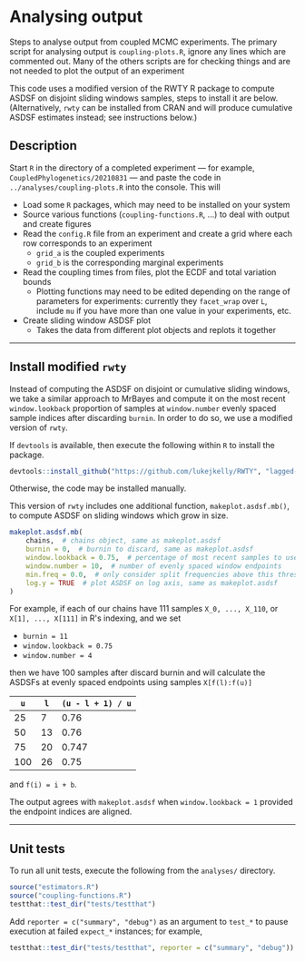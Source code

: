 #  Analysing output

Steps to analyse output from coupled MCMC experiments. The primary script for  analysing output is `coupling-plots.R`, ignore any lines which are commented out. Many of the others scripts are for checking things and are not needed to plot the output of an experiment

This code uses a modified version of the RWTY R package to compute ASDSF on disjoint sliding windows samples, steps to install it are below. (Alternatively, `rwty` can be installed from CRAN and will produce cumulative ASDSF estimates instead; see instructions below.)

## Description
Start `R` in the directory of a completed experiment — for example, `CoupledPhylogenetics/20210831` — and paste the code in `../analyses/coupling-plots.R` into the console. This will

* Load some `R` packages, which may need to be installed on your system
* Source various functions (`coupling-functions.R`, ...) to deal with output and create figures
* Read the `config.R` file from an experiment and create a grid where each row corresponds to an experiment
    * `grid_a` is the coupled experiments
    * `grid_b` is the corresponding marginal experiments
* Read the coupling times from files, plot the ECDF and total variation bounds
    * Plotting functions may need to be edited depending on the range of parameters for experiments: currently they `facet_wrap` over `L`, include `mu` if you have more than one value in your experiments, etc.
* Create sliding window ASDSF plot
    * Takes the data from different plot objects and replots it together

---

## Install modified `rwty`

Instead of computing the ASDSF on disjoint or cumulative sliding windows, we take a similar approach to MrBayes and compute it on the most recent `window.lookback` proportion of samples at `window.number` evenly spaced sample indices after discarding `burnin`. In order to do so, we use a modified version of `rwty`.

If `devtools` is available, then execute the following within `R` to install the package.
```R
devtools::install_github("https://github.com/lukejkelly/RWTY", "lagged-asdsf")
```
Otherwise, the code may be installed manually.

This version of `rwty` includes one additional function, `makeplot.asdsf.mb()`, to compute ASDSF on sliding windows which grow in size.
```R
makeplot.asdsf.mb(
    chains,  # chains object, same as makeplot.asdsf
    burnin = 0,  # burnin to discard, same as makeplot.asdsf
    window.lookback = 0.75,  # percentage of most recent samples to use for each window
    window.number = 10,  # number of evenly spaced window endpoints
    min.freq = 0.0,  # only consider split frequencies above this threshold, same as makeplot.asdsf
    log.y = TRUE  # plot ASDSF on log axis, same as makeplot.asdsf
)
```
For example, if each of our chains have 111 samples `X_0, ..., X_110`, or `X[1], ..., X[111]` in R's indexing, and we set

 - `burnin = 11`
 - `window.lookback = 0.75`
 - `window.number = 4`

then we have 100 samples after discard burnin and will calculate the ASDSFs at evenly spaced endpoints using samples `X[f(l):f(u)]`

| `u` | `l` | `(u - l + 1) / u` |
|---- | -- | ----------------- |
| 25  | 7  | 0.76  
| 50  | 13 | 0.76
| 75  | 20 | 0.747
| 100 | 26 | 0.75

and `f(i) = i + b`.

The output agrees with `makeplot.asdsf` when `window.lookback = 1` provided the endpoint indices are aligned.

---

##  Unit tests
To run all unit tests, execute the following from the `analyses/` directory.
```R
source("estimators.R")
source("coupling-functions.R")
testthat::test_dir("tests/testthat")
```
Add `reporter = c("summary", "debug")` as an argument to `test_*` to pause execution at failed `expect_*` instances; for example,
```R
testthat::test_dir("tests/testthat", reporter = c("summary", "debug"))
```
